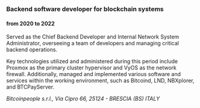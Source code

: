 
### Backend software developer for blockchain systems
#### from 2020 to 2022

Served as the Chief Backend Developer and Internal Network System Administrator, overseeing a team of developers and managing critical backend operations.

Key technologies utilized and administered during this period include Proxmox as the primary cluster hypervisor and VyOS as the network firewall. Additionally, managed and implemented various software and services within the working environment, such as Bitcoind, LND, NBXplorer, and BTCPayServer.

*Bitcoinpeople s.r.l., Via Cipro 66, 25124 - BRESCIA (BS) ITALY*
